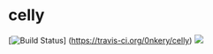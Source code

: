 # celly

[![Build Status](https://travis-ci.org/0nkery/celly.svg?branch=master)]
(https://travis-ci.org/0nkery/celly)
[![](http://meritbadge.herokuapp.com/celly)](https://crates.io/crates/celly)
